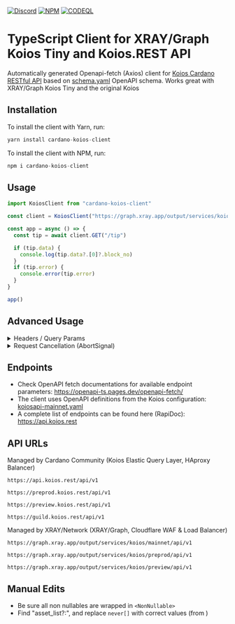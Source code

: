 <a href="https://discord.gg/WhZmm46APN"><img alt="Discord" src="https://img.shields.io/discord/852538978946383893?style=for-the-badge&logo=discord&label=Discord&labelColor=%231940ED&color=%233FCB9B"></a>
<a href="https://www.npmjs.com/package/cardano-koios-client"><img alt="NPM" src="https://img.shields.io/npm/v/cardano-koios-client/latest?style=for-the-badge&logo=npm&labelColor=%231940ED&color=%233FCB9B"></a>
<a href="https://github.com/xray-network/cardano-koios-client/actions"><img alt="CODEQL" src="https://img.shields.io/github/actions/workflow/status/xray-network/cardano-koios-client/codeql.yml?label=CodeQL&logo=github&style=for-the-badge&labelColor=%231940ED&color=%233FCB9B"></a>
  
# TypeScript Client for XRAY/Graph Koios Tiny and Koios.REST API

Automatically generated Openapi-fetch (Axios) client for [Koios Cardano RESTful API](https://koios.rest) based on [schema.yaml](https://raw.githubusercontent.com/cardano-community/koios-artifacts/main/specs/results/koiosapi-mainnet.yaml) OpenAPI schema. Works great with XRAY/Graph Koios Tiny and the original Koios

## Installation

To install the client with Yarn, run:

```TypeScript
yarn install cardano-koios-client
```

To install the client with NPM, run:

```TypeScript
npm i cardano-koios-client
```

## Usage

```TypeScript
import KoiosClient from "cardano-koios-client"

const client = KoiosClient("https://graph.xray.app/output/services/koios/mainnet/api/v1")

const app = async () => {
  const tip = await client.GET("/tip")

  if (tip.data) {
    console.log(tip.data?.[0]?.block_no)
  }
  if (tip.error) {
    console.error(tip.error)
  }
}

app()
```

## Advanced Usage

<details>
<summary>Headers / Query Params</summary>
  
Read https://api.koios.rest/#overview--api-usage for more information
``` TypeScript
import KoiosClient from "cardano-koios-client"

const baseUrl = "https://graph.xray.app/output/services/koios/mainnet/api/v1"
const headers = {} // rest headers
const client = KoiosClient(baseUrl, headers)

const app = async () => {
  const blocks = await client.GET("/blocks", {
    headers: { "Content-Type": "application/json" }, // one shot headers
    params: { 
      query: { 
        limit: 1,
        offset: 100,
        epoch_no: "eq.250",
      },
    },
  })

  console.log(blocks.data)
}

app()
```

</details>

<details>
<summary>Request Cancellation (AbortSignal)</summary>

```TypeScript
import KoiosClient from "cardano-koios-client"

const client = KoiosClient("https://graph.xray.app/output/services/koios/mainnet/api/v1")

const app = async () => {
  const abortController = new AbortController()

  setTimeout(() => {
    abortController.abort() // cancel request
    console.log('Aborted!')
  }, 200)

  const tip = await client.GET("/tip", {
    signal: abortController.signl,
  })

  if (tip.data) {
    console.log(tip.data?.[0]?.block_no)
  }
  if (tip.error) {
    console.error(tip.error)
  }
}

app()
```

</details>

## Endpoints

* Check OpenAPI fetch documentations for available endpoint parameters: https://openapi-ts.pages.dev/openapi-fetch/
* The client uses OpenAPI definitions from the Koios configuration: [koiosapi-mainnet.yaml](https://raw.githubusercontent.com/cardano-community/koios-artifacts/main/specs/results/koiosapi-mainnet.yaml)
* A complete list of endpoints can be found here (RapiDoc): https://api.koios.rest


## API URLs

Managed by Cardano Community (Koios Elastic Query Layer, HAproxy Balancer)

```
https://api.koios.rest/api/v1
```

```
https://preprod.koios.rest/api/v1
```

```
https://preview.koios.rest/api/v1
```

```
https://guild.koios.rest/api/v1
```

Managed by XRAY/Network (XRAY/Graph, Cloudflare WAF & Load Balancer)

```
https://graph.xray.app/output/services/koios/mainnet/api/v1
```

```
https://graph.xray.app/output/services/koios/preprod/api/v1
```

```
https://graph.xray.app/output/services/koios/preview/api/v1
```

## Manual Edits

* Be sure all non nullables are wrapped in `<NonNullable>`
* Find "asset_list?:", and replace `never[]` with correct values (from )
